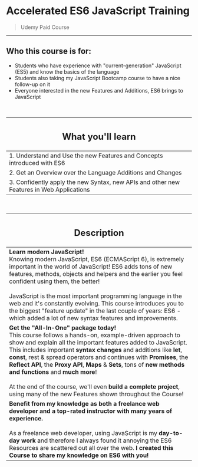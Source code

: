 # Accelerated ES6 JavaScript Training
> Udemy Paid Course
---
## **Who this course is for:**
- Students who have experience with "current-generation" JavaScript (ES5) and know the basics of the language
- Students also taking my JavaScript Bootcamp course to have a nice follow-up on it
- Everyone interested in the new Features and Additions, ES6 brings to JavaScript

<br>

| <h2>**What you'll learn**</h2> |
| --------- |
| 1. Understand and Use the new Features and Concepts introduced with ES6 |
| 2. Get an Overview over the Language Additions and Changes |
| 3. Confidently apply the new Syntax, new APIs and other new Features in Web Applications |

<br>

| <h2>**Description**</h2> |
| --------------- |
| **​Learn modern JavaScript!** <br> Knowing modern JavaScript, ES6 (ECMAScript 6), is extremely important in the world of JavaScript! ES6 adds tons of new features, methods, objects and helpers and the earlier you feel confident using them, the better! <br><br> JavaScript is the most important programming language in the web and it's constantly evolving. This course introduces you to the biggest "feature update" in the last couple of years: ES6 - which added a lot of new syntax features and improvements. |
| **Get the "All-In-One" package today!** <br> This course follows a hands-on, example-driven approach to show and explain all the important features added to JavaScript. This includes important **syntax changes** and additions like **let**, **const**, rest & spread operators and continues with **Promises**, the **Reflect API**, the **Proxy API**, **Maps** & **Sets**, tons of **new methods and functions** and **much more**! <br><br> At the end of the course, we'll even **build a complete project**, using many of the new Features shown throughout the Course! |
| **Benefit from my knowledge as both a freelance web developer and a top-rated instructor with many years of experience.** <br><br>As a freelance web developer, using JavaScript is my **day-to-day work** and therefore I always found it annoying the ES6 Resources are scattered out all over the web. **I created this Course to share my knowledge on ES6 with you!** |